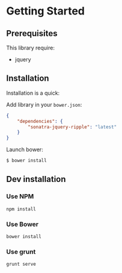 Getting Started
===============

Prerequisites
-------------

This library require:

- jquery

Installation
------------

Installation is a quick:

Add library in your `bower.json`:

```json
{
    "dependencies": {
        "sonatra-jquery-ripple": "latest"
    }
}
```

Launch bower:

```bash
$ bower install
```

Dev installation
----------------

### Use NPM

```
npm install
```

### Use Bower

```
bower install
```

### Use grunt

```
grunt serve
```

